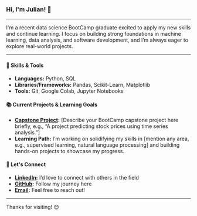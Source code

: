 ### Hi, I'm Julian! 👋

---

I'm a recent data science BootCamp graduate excited to apply my new skills and continue learning. I focus on building strong foundations in machine learning, data analysis, and software development, and I’m always eager to explore real-world projects.

---

#### 🚀 Skills & Tools
- **Languages:** Python, SQL
- **Libraries/Frameworks:** Pandas, Scikit-Learn, Matplotlib
- **Tools:** Git, Google Colab, Jupyter Notebooks

#### 📚 Current Projects & Learning Goals
- **[Capstone Project](link-to-capstone-repo):** [Describe your BootCamp capstone project here briefly, e.g., “A project predicting stock prices using time series analysis.”]
- **Learning Path:** I’m working on solidifying my skills in [mention any area, e.g., supervised learning, natural language processing] and building hands-on projects to showcase my progress.

#### 💬 Let's Connect
- **[LinkedIn](www.linkedin.com/in/julian-sanchez-897b49230):** I’d love to connect with others in the field
- **[GitHub](https://github.com/JulianSanchez1):** Follow my journey here
- **[Email](mailto:Nrjr2001@gmail.com):** Feel free to reach out!

---

Thanks for visiting! 😊


